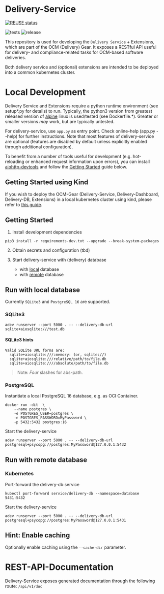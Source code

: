 # Delivery-Service

[![REUSE status](https://api.reuse.software/badge/github.com/open-component-model/delivery-service)](https://api.reuse.software/info/github.com/open-component-model/delivery-service)

![tests](https://concourse.ci.gardener.cloud/api/v1/teams/ocm/pipelines/delivery-service-master/jobs/master-head-update-job/badge?title=tests)
![release](https://concourse.ci.gardener.cloud/api/v1/teams/ocm/pipelines/delivery-service-master/jobs/master-manual-release-job/badge?title=build)

This repository is used for developing the `Delivery Service` + Extensions, which are part of the
OCM (Delivery) Gear. It exposes a RESTful API useful for delivery- and compliance-related tasks
for OCM-based software deliveries.

Both delivery service and (optional) extensions are intended to be deployed into a common kubernetes
cluster.

# Local Development

Delivery Service and Extensions require a python runtime environment (see setup*.py for details) to
run. Typically, the python3 version from greatest released version of
[alpine](https://endoflife.date/alpine) linux is used/tested (see Dockerfile.*). Greater or smaller
versions _may_ work, but are typically untested.

For delivery-service, use `app.py` as entry point. Check online-help (app.py --help) for further
instructions. Note that most features of delivery-service are optional (features are disabled by
default unless explicitly enabled through additional configuration).

To benefit from a number of tools useful for development (e.g. hot-reloading or enhanced request information upon errors), you can install [aiohttp-devtools](https://pypi.org/project/aiohttp-devtools/) and follow the [Getting Started](#getting-started) guide below.

## Getting Started using Kind
If you wish to deploy the OCM-Gear (Delivery-Service, Delivery-Dashboard, Delivery-DB, Extensions)
in a local kubernetes cluster using kind, please refer to
[this guide](https://github.com/open-component-model/delivery-service/blob/master/local-setup/local-setup.md).

<a id="getting-started"></a>
## Getting Started
1. Install development dependencies
```
pip3 install -r requirements-dev.txt --upgrade --break-system-packages
```

2. Obtain secrets and configuration (tbd)

3. Start delivery-service with (delivery) database
    - with [local](#db-local) database
    - with [remote](#db-remote) database


<a id="db-local"></a>
## Run with local database

Currently `SQLite3` and `PostgreSQL 16` are supported.

### SQLite3

```
adev runserver --port 5000 . -- --delivery-db-url sqlite+aiosqlite:///test.db
```

#### SQLite3 hints

```
Valid SQLite URL forms are:
  sqlite+aiosqlite:///:memory: (or, sqlite://)
  sqlite+aiosqlite:///relative/path/to/file.db
  sqlite+aiosqlite:////absolute/path/to/file.db
```
> Note: _Four_ slashes for abs-path.

### PostgreSQL

Instantiate a local PostgreSQL 16 database, e.g. as OCI Container.

```
docker run -dit  \
    --name postgres \
    -e POSTGRES_USER=postgres \
    -e POSTGRES_PASSWORD=MyPassword \
    -p 5432:5432 postgres:16
```

Start the delivery-service

```
adev runserver --port 5000 . -- --delivery-db-url postgresql+psycopg://postgres:MyPassword@127.0.0.1:5432
```

<a id="db-remote"></a>
## Run with remote database

### Kubernetes
Port-forward the delivery-db service


```
kubectl port-forward service/delivery-db --namespace=database 5431:5432
```

Start the delivery-service

```
adev runserver --port 5000 . -- --delivery-db-url postgresql+psycopg://postgres:MyPassword@127.0.0.1:5431
```


## Hint: Enable caching

Optionally enable caching using the `--cache-dir` parameter.

# REST-API-Documentation

Delivery-Service exposes generated documentation through the following route: `/api/v1/doc`
